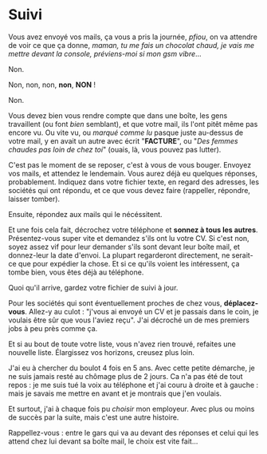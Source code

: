 # Suivi

Vous avez envoyé vos mails, ça vous a pris la journée, *pfiou*, on va attendre de voir ce que ça donne, *maman, tu me fais un chocolat chaud, je vais me mettre devant la console, préviens-moi si mon gsm vibre*…

Non.

Non, non, non, **non**, **NON** !

Non.

Vous devez bien vous rendre compte que dans une boîte, les gens travaillent (ou font *bien* semblant), et que votre mail, ils l'ont pitêt même pas encore vu. Ou vite vu, ou *marqué comme lu* pasque juste au-dessus de votre mail, y en avait un autre avec écrit "**FACTURE**", ou "*Des femmes chaudes pas loin de chez toi*" (ouais, là, vous pouvez pas lutter).

C'est pas le moment de se reposer, c'est à vous de vous bouger.
Envoyez vos mails, et attendez le lendemain. Vous aurez déjà eu quelques réponses, probablement. Indiquez dans votre fichier texte, en regard des adresses, les sociétés qui ont répondu, et ce que vous devez faire (rappeller, répondre, laisser tomber).

Ensuite, répondez aux mails qui le nécéssitent.

Et une fois cela fait, décrochez votre téléphone et **sonnez à tous les autres**.
Présentez-vous super vite et demandez s'ils ont lu votre CV. Si c'est non, soyez assez vif pour leur demander s'ils sont devant leur boîte mail, et donnez-leur la date d'envoi. La plupart regarderont directement, ne serait-ce que pour expédier la chose. Et si ce qu'ils voient les intéressent, ça tombe bien, vous êtes déjà au téléphone.

Quoi qu'il arrive, gardez votre fichier de suivi à jour.

Pour les sociétés qui sont éventuellement proches de chez vous, **déplacez-vous**.
Allez-y au culot : "j'vous ai envoyé un CV et je passais dans le coin, je voulais être sûr que vous l'aviez reçu".
J'ai décroché un de mes premiers jobs à peu près comme ça.

Et si au bout de toute votre liste, vous n'avez rien trouvé, refaites une nouvelle liste. Élargissez vos horizons, creusez plus loin.

J'ai eu à chercher du boulot 4 fois en 5 ans. Avec cette petite démarche, je ne suis jamais resté au chômage plus de 2 jours. Ca n'a pas été de tout repos : je me suis tué la voix au téléphone et j'ai couru à droite et à gauche : mais je savais me mettre en avant et je montrais que j'en voulais.

Et surtout, j'ai à chaque fois pu *choisir* mon employeur. Avec plus ou moins de succès par la suite, mais c'est une autre histoire.

Rappellez-vous : entre le gars qui va au devant des réponses et celui qui les attend chez lui devant sa boîte mail, le choix est vite fait...
